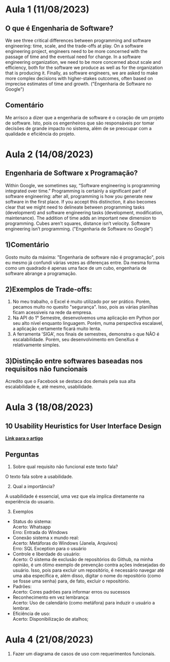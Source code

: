 # Aula 1 (11/08/2023)
## O que é Engenharia de Software?
We see three critical differences between programming and software engineering: time, scale, and the trade-offs at play. On a software engineering project, engineers
need to be more concerned with the passage of time and the eventual need for change. In a software engineering organization, we need to be more concerned about scale and
efficiency, both for the software we produce as well as for the organization that is producing it. Finally, as software engineers, we are asked to make more complex
decisions with higher-stakes outcomes, often based on imprecise estimates of time and growth. ("Engenharia de Software no Google")
## Comentário
Me arrisco a dizer que a engenharia de software é o coração de um projeto de software. Isto, pois os engenheiros que são responsáveis por tomar decisões de grande impacto no sistema, além de se preocupar com a qualidade e eficiência do projeto.


# Aula 2 (14/08/2023)
## Engenharia de Software x Programação?

Within Google, we sometimes say, “Software engineering is programming integrated over time.” Programming is certainly a significant part of software engineering:
after all, programming is how you generate new software in the first place. If you accept this distinction, it also becomes clear that we might need to delineate
between programming tasks (development) and software engineering tasks (development, modification, maintenance). The addition of time adds an important new
dimension to programming. Cubes aren’t squares, distance isn’t velocity. Software engineering isn’t programming. ("Engenharia de Software no Google")

## 1)Comentário
Gosto muito da máxima: "Engenharia de software não é programação", pois eu mesmo já confundi várias vezes as diferenças entre. Da mesma forma como um quadrado é apenas uma face de um cubo, engenharia de software abrange a programação.

## 2)Exemplos de Trade-offs:
1. No meu trabalho, o Excel é muito utilizado por ser prático. Porém, pecamos muito no quesito "segurança". Isso, pois as várias planilhas ficam acessiveis na rede da empresa.
2. Na API do 1° Semestre, desenvolvemos uma aplicação em Python por seu alto nível enquanto linguagem. Porém, numa perspectiva escalavel, a aplicação certamente ficará muito lenta.
3. A ferramenta 'SIGA', nos finais de semestres, demonstra o que NÃO é escalabilidade. Porém, seu desenvolvimento em GeneXus é relativamente simples.

## 3)Distinção entre softwares baseadas nos requisitos não funcionais
Acredito que o Facebook se destaca dos demais pela sua alta escalabilidade e, até mesmo, usabilidade.

# Aula 3 (18/08/2023)
## 10 Usability Heuristics for User Interface Design
<a href="https://www.nngroup.com/articles/ten-usability-heuristics/" target="_blanck"><b>Link para o artigo</b></a> 

## Perguntas
1. Sobre qual requisito não funcional este texto fala?

O texto fala sobre a usabilidade.

2. Qual a importância?

A usabilidade é essencial, uma vez que ela implica diretamente na experiência do usuario.

3. Exemplos
- Status do sistema: <br>
Acerto: Whatsapp <br>
Erro: Entrada do Windows<br>
- Conexão sistema x mundo real: <br>
Acerto: Metáforas do Windows (Janela, Arquivos)<br>
Erro: SQL Exception para o usuário<br>
- Controle e liberdade do usuário: <br>
Acerto: O sistema de exclusão de repositórios do Github, na minha opinião, é um ótimo exemplo de prevenção contra ações indesejadas do usuário. Isso, pois para excluir um repositório, é necessário navegar até uma aba específica e, além disso, digitar o nome do repositório (como se fosse uma senha) para, de fato, excluir o repositório. <br>
- Padrões: <br>
Acerto: Cores padrões para informar erros ou sucessos<br>
- Reconhecimento em vez lembrança: <br>
Acerto: Uso de calendário (como metáfora) para induzir o usuário a lembrar.<br>
- Eficiência de uso: <br>
Acerto: Disponibilização de atalhos;<br>

# Aula 4 (21/08/2023)

1. Fazer um diagrama de casos de uso com requerimentos funcionais.
